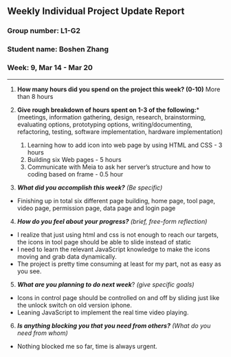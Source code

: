 ## Weekly Individual Project Update Report
### Group number: L1-G2
### Student name: Boshen Zhang
### Week: 9, Mar 14 - Mar 20
___
1. **How many hours did you spend on the project this week? (0-10)**
More than 8 hours

2. **Give rough breakdown of hours spent on 1-3 of the following:***
   (meetings, information gathering, design, research, brainstorming, evaluating options, prototyping options, writing/documenting, refactoring, testing, software implementation, hardware implementation)
   1. Learning how to add icon into web page by using HTML and CSS - 3 hours
   2. Building six Web pages  - 5 hours
   3. Communicate with Meia to ask her server’s structure and how to coding based on frame - 0.5 hour
 
3. ***What did you accomplish this week?*** _(Be specific)_
  - Finishing up in total six different page building, home page, tool page, video page, permission page, data page and login page
4. ***How do you feel about your progress?*** _(brief, free-form reflection)_
  - I realize that just using html and css is not enough to reach our targets, the icons in tool page should be able to slide instead of static
  - I need to learn the relevant JavaScript knowledge to make the icons moving and grab data dynamically.
  - The project is pretty time consuming at least for my part, not as easy as you see.
5. ***What are you planning to do next week***? _(give specific goals)_
  - Icons in control page should be controlled on and off by sliding just like the unlock switch on old version iphone.
  - Leaning JavaScript to implement the real time video playing.
6. ***Is anything blocking you that you need from others?*** _(What do you need from whom)_
  - Nothing blocked me so far, time is always urgent.
